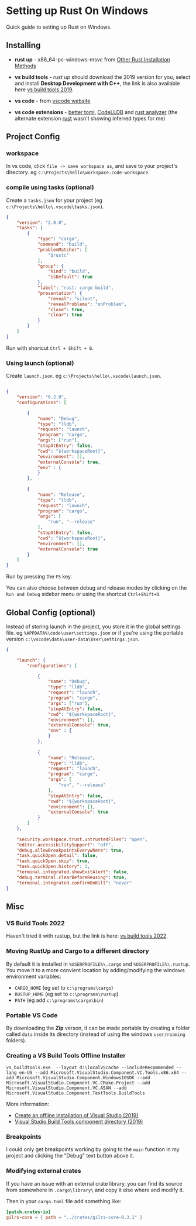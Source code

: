 # Setting up Rust On Windows

Quick guide to setting up Rust on Windows.

## Installing

* **rust up** - x86_64-pc-windows-msvc from [Other Rust Installation Methods](https://forge.rust-lang.org/infra/other-installation-methods.html)

* **vs build tools** - *rust up* should download the 2019 version for you, select and install **Desktop Development with C++**, the link is also available here [vs build tools 2019](https://aka.ms/vs/16/release/vs_buildtools.exe).

* **vs code** - from [vscode website](https://code.visualstudio.com/Download)

* **vs code extensions** - [better toml](https://marketplace.visualstudio.com/items?itemName=bungcip.better-toml), [CodeLLDB](https://marketplace.visualstudio.com/items?itemName=vadimcn.vscode-lldb) and [rust analyzer](https://marketplace.visualstudio.com/items?itemName=matklad.rust-analyzer) (the alternate extension [rust](https://marketplace.visualstudio.com/items?itemName=rust-lang.rust) wasn't showing inferred types for me)

## Project Config

### workspace

In vs code, click `file -> save workspace as`, and save to your project's directory. eg `c:\Projects\hello\workspace.code-workspace`.

### compile using tasks (optional)

Create a ```tasks.json``` for your project (eg `c:\Projects\hello\.vscode\tasks.json`).


```json
{
	"version": "2.0.0",
	"tasks": [
		{
			"type": "cargo",
			"command": "build",
			"problemMatcher": [
				"$rustc"
			],
			"group": {
				"kind": "build",
				"isDefault": true
			},
			"label": "rust: cargo build",
			"presentation": {
				"reveal": "silent",
				"revealProblems": "onProblem",
				"close": true,
				"clear": true 
			}
		}
	]
}
```

Run with shortcut ```Ctrl + Shift + B```.

### Using launch (optional)

Create `launch.json`. eg `c:\Projects\hello\.vscode\launch.json`.

```json

{
    "version": "0.2.0",
    "configurations": [

        {
            "name": "Debug",
            "type": "lldb",
            "request": "launch",
            "program": "cargo",
            "args": ["run"],
            "stopAtEntry": false,
            "cwd": "${workspaceRoot}",
            "environment": [],
            "externalConsole": true,
            "env" : {
            }
        },
        
        {
            "name": "Release",
            "type": "lldb",
            "request": "launch",
            "program": "cargo",
            "args": [
                "run", "--release"
            ],
            "stopAtEntry": false,
            "cwd": "${workspaceRoot}",
            "environment": [],
            "externalConsole": true
        }
    ]
}
```
Run by pressing the `F5` key.

You can also choose between debug and release modes by clicking on the `Run and Debug` sidebar menu or using the shortcut `Ctrl+Shift+D`.

## Global Config (optional)

Instead of storing launch in the project, you store it in the global settings file. eg `%APPDATA%\code\user\settings.json` or if you're using the portable version `c:\vscode\data\user-data\User\settings.json`.

```json
{

    "launch": {
        "configurations": [

            {
                "name": "Debug",
                "type": "lldb",
                "request": "launch",
                "program": "cargo",
                "args": ["run"],
                "stopAtEntry": false,
                "cwd": "${workspaceRoot}",
                "environment": [],
                "externalConsole": true,
                "env" : {
                }
            },
            
            {
                "name": "Release",
                "type": "lldb",
                "request": "launch",
                "program": "cargo",
                "args": [
                    "run", "--release"
                ],
                "stopAtEntry": false,
                "cwd": "${workspaceRoot}",
                "environment": [],
                "externalConsole": true
            }
        ]
    },
    
    "security.workspace.trust.untrustedFiles": "open",
    "editor.accessibilitySupport": "off",
    "debug.allowBreakpointsEverywhere": true,
    "task.quickOpen.detail": false,
    "task.quickOpen.skip": true,
    "task.quickOpen.history": 1,
    "terminal.integrated.showExitAlert": false,
    "debug.terminal.clearBeforeReusing": true,
    "terminal.integrated.confirmOnKill": "never"
}
```

## Misc

### VS Build Tools 2022

Haven't tried it with rustup, but the link is here: [vs build tools 2022](https://aka.ms/vs/17/release/vs_buildtools.exe).

### Moving RustUp and Cargo to a different directory

By default it is installed in ```%USERPROFILE%\.cargo``` and ```%USERPROFILE%\.rustup```. You move it to a more convient location by adding/modifying the windows environment variables:

* `CARGO_HOME` (eg set to `c:\programs\cargo`)
* `RUSTUP_HOME` (eg set to `c:\programs\rustup`)
* `PATH` (eg add `c:\programs\cargo\bin`)

### Portable VS Code

By downloading the **Zip** verson, it can be made portable by creating a folder called `data` inside its directory (instead of using the windows `user/roaming` folders).
 
### Creating a VS Build Tools Offline Installer

```vs_buildtools.exe  --layout d:\localVScache --includeRecommended --lang en-US --add Microsoft.VisualStudio.Component.VC.Tools.x86.x64 --add Microsoft.VisualStudio.Component.Windows10SDK --add Microsoft.VisualStudio.Component.VC.CMake.Project --add Microsoft.VisualStudio.Component.VC.ASAN --add Microsoft.VisualStudio.Component.TestTools.BuildTools```

More information:

* [Create an offline installation of Visual Studio (2019)](https://docs.microsoft.com/en-us/visualstudio/install/create-an-offline-installation-of-visual-studio?view=vs-2019)
* [Visual Studio Build Tools component directory (2019)](https://docs.microsoft.com/en-us/visualstudio/install/workload-component-id-vs-build-tools?view=vs-2019)

### Breakpoints

I could only get breakpoints working by going to the ```main``` function in my project and clicking the "Debug" text button above it.

### Modifying external crates

If you have an issue with an external crate library, you can find its source from somewhere in `.cargo\library\` and copy it else where and modify it.

Then in your `cargo.toml` file add something like:

```toml
[patch.crates-io]
gilrs-core = { path = "../crates/gilrs-core-0.3.1" }
```
